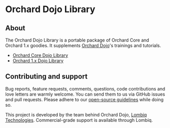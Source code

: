 # Orchard Dojo Library

## About

The Orchard Dojo Library is a portable package of Orchard Core and Orchard 1.x goodies. It supplements [Orchard Dojo](https://orcharddojo.net)'s trainings and tutorials.

- [Orchard Core Dojo Library](./CoreLibrary/Index.md)
- [Orchard 1.x Dojo Library](./Library/Index.md)

## Contributing and support

Bug reports, feature requests, comments, questions, code contributions and love letters are warmly welcome. You can send them to us via GitHub issues and pull requests. Please adhere to our [open-source guidelines](https://lombiq.com/open-source-guidelines) while doing so.

This project is developed by the team behind Orchard Dojo, [Lombiq Technologies](https://lombiq.com/). Commercial-grade support is available through Lombiq.
